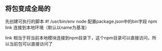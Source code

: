 ## 将包变成全局的
先创建可执行的脚本 #! /usr/bin/env node
配置package.json中的bin字段
npm link 连接到本地环境（默认以name为基准）

link 相当于将当前本地模块连接到npm目录下，这个npm目录可以直接访问，所以当前包可以直接访问了
